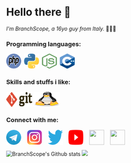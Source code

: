 # Hello there 👋 

*I'm BranchScope, a 16yo guy from Italy.* 👨🏻‍💻
 
### Programming languages:
<p align="left">
  <img src="assets/php.svg" alt="PHP" width="40" height="40"/>&nbsp;
  <img src="assets/python.svg" alt="Python" width="40" height="40"/>&nbsp;
  <img src="assets/nodejs.svg" alt="Node.js" width="40" height="40"/>&nbsp;
  <img src="assets/cpp.svg" alt="C++" width="40" height="40" />&nbsp;
</p>

### Skills and stuffs i like:
<p align="left">
  <img title="Hadoop" alt="Hadoop" src="assets/git.svg" width="70" height="40" />
  <img title="Hadoop" alt="Hadoop" src="assets/linux.svg" width="70" height="40" />
</p>

### Connect with me:
<p align="left">
<a href="https://t.me/BranchScope/" target="blank"><img align="center" src="assets/telegram.svg" height="40" width="40" /></a> &nbsp;&nbsp;
<a href="https://instagram.com/BranchScope/" target="blank"><img align="center" src="assets/instagram.svg" height="40" width="40" /></a> &nbsp;&nbsp;
<a href="https://twitter.com/BranchScope" target="blank"><img align="center" src="assets/twitter.svg" height="40" width="40" /></a> &nbsp;&nbsp;
<a href="https://www.youtube.com/channel/UCnsu1xVwDu3zTOWiW1egopw" target="blank"><img align="center" src="assets/youtube.svg" height="40" width="40" /></a> &nbsp;&nbsp;
<a href="https://stackoverflow.com/users/14426239/branchscope?tab=profile" target="blank"><img align="center" src="assets/stackoverflow.svg" height="40" width="40" /></a> &nbsp;&nbsp;
 <a href="https://reddit.com/user/BranchScope" target="blank"><img align="center" src="assets/reddit.svg" height="40" width="40" /></a> &nbsp;&nbsp;
</p>

![BranchScope's Github stats](https://github-readme-stats.vercel.app/api?username=BranchScope&show_icons=true&count_private=true&theme=react)
![](https://komarev.com/ghpvc/?username=branchscope)
